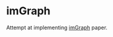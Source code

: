 # imGraph

Attempt at implementing [imGraph](http://euranova.eu/upl_docs/publications/imgraph--a-distributed-in-memory-graph-database.pdf) paper. 
